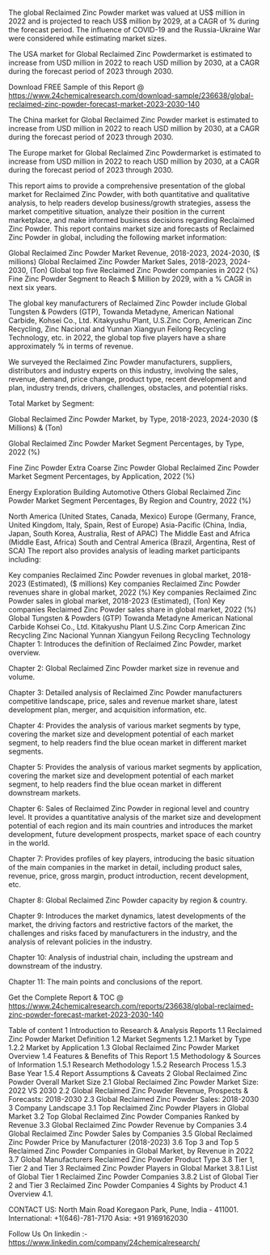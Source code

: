 The global Reclaimed Zinc Powder market was valued at US$ million in 2022 and is projected to reach US$ million by 2029, at a CAGR of % during the forecast period. The influence of COVID-19 and the Russia-Ukraine War were considered while estimating market sizes.

The USA market for Global Reclaimed Zinc Powdermarket is estimated to increase from USD million in 2022 to reach USD million by 2030, at a CAGR during the forecast period of 2023 through 2030.

Download FREE Sample of this Report @ https://www.24chemicalresearch.com/download-sample/236638/global-reclaimed-zinc-powder-forecast-market-2023-2030-140

The China market for Global Reclaimed Zinc Powder market is estimated to increase from USD million in 2022 to reach USD million by 2030, at a CAGR during the forecast period of 2023 through 2030.

The Europe market for Global Reclaimed Zinc Powdermarket is estimated to increase from USD million in 2022 to reach USD million by 2030, at a CAGR during the forecast period of 2023 through 2030.

This report aims to provide a comprehensive presentation of the global market for Reclaimed Zinc Powder, with both quantitative and qualitative analysis, to help readers develop business/growth strategies, assess the market competitive situation, analyze their position in the current marketplace, and make informed business decisions regarding Reclaimed Zinc Powder. This report contains market size and forecasts of Reclaimed Zinc Powder in global, including the following market information:

Global Reclaimed Zinc Powder Market Revenue, 2018-2023, 2024-2030, ($ millions)
Global Reclaimed Zinc Powder Market Sales, 2018-2023, 2024-2030, (Ton)
Global top five Reclaimed Zinc Powder companies in 2022 (%)
Fine Zinc Powder Segment to Reach $ Million by 2029, with a % CAGR in next six years.

The global key manufacturers of Reclaimed Zinc Powder include Global Tungsten & Powders (GTP), Towanda Metadyne, American National Carbide, Kohsei Co., Ltd. Kitakyushu Plant, U.S.Zinc Corp, American Zinc Recycling, Zinc Nacional and Yunnan Xiangyun Feilong Recycling Technology, etc. in 2022, the global top five players have a share approximately % in terms of revenue.

We surveyed the Reclaimed Zinc Powder manufacturers, suppliers, distributors and industry experts on this industry, involving the sales, revenue, demand, price change, product type, recent development and plan, industry trends, drivers, challenges, obstacles, and potential risks.

Total Market by Segment:

Global Reclaimed Zinc Powder Market, by Type, 2018-2023, 2024-2030 ($ Millions) & (Ton)

Global Reclaimed Zinc Powder Market Segment Percentages, by Type, 2022 (%)

Fine Zinc Powder
Extra Coarse Zinc Powder
Global Reclaimed Zinc Powder Market Segment Percentages, by Application, 2022 (%)

Energy Exploration
Building
Automotive
Others
Global Reclaimed Zinc Powder Market Segment Percentages, By Region and Country, 2022 (%)

North America (United States, Canada, Mexico)
Europe (Germany, France, United Kingdom, Italy, Spain, Rest of Europe)
Asia-Pacific (China, India, Japan, South Korea, Australia, Rest of APAC)
The Middle East and Africa (Middle East, Africa)
South and Central America (Brazil, Argentina, Rest of SCA)
The report also provides analysis of leading market participants including:

Key companies Reclaimed Zinc Powder revenues in global market, 2018-2023 (Estimated), ($ millions)
Key companies Reclaimed Zinc Powder revenues share in global market, 2022 (%)
Key companies Reclaimed Zinc Powder sales in global market, 2018-2023 (Estimated), (Ton)
Key companies Reclaimed Zinc Powder sales share in global market, 2022 (%)
Global Tungsten & Powders (GTP)
Towanda Metadyne
American National Carbide
Kohsei Co., Ltd. Kitakyushu Plant
U.S.Zinc Corp
American Zinc Recycling
Zinc Nacional
Yunnan Xiangyun Feilong Recycling Technology
Chapter 1: Introduces the definition of Reclaimed Zinc Powder, market overview.

Chapter 2: Global Reclaimed Zinc Powder market size in revenue and volume.

Chapter 3: Detailed analysis of Reclaimed Zinc Powder manufacturers competitive landscape, price, sales and revenue market share, latest development plan, merger, and acquisition information, etc.

Chapter 4: Provides the analysis of various market segments by type, covering the market size and development potential of each market segment, to help readers find the blue ocean market in different market segments.

Chapter 5: Provides the analysis of various market segments by application, covering the market size and development potential of each market segment, to help readers find the blue ocean market in different downstream markets.

Chapter 6: Sales of Reclaimed Zinc Powder in regional level and country level. It provides a quantitative analysis of the market size and development potential of each region and its main countries and introduces the market development, future development prospects, market space of each country in the world.

Chapter 7: Provides profiles of key players, introducing the basic situation of the main companies in the market in detail, including product sales, revenue, price, gross margin, product introduction, recent development, etc.

Chapter 8: Global Reclaimed Zinc Powder capacity by region & country.

Chapter 9: Introduces the market dynamics, latest developments of the market, the driving factors and restrictive factors of the market, the challenges and risks faced by manufacturers in the industry, and the analysis of relevant policies in the industry.

Chapter 10: Analysis of industrial chain, including the upstream and downstream of the industry.

Chapter 11: The main points and conclusions of the report.

Get the Complete Report & TOC @ https://www.24chemicalresearch.com/reports/236638/global-reclaimed-zinc-powder-forecast-market-2023-2030-140

Table of content
1 Introduction to Research & Analysis Reports
1.1 Reclaimed Zinc Powder Market Definition
1.2 Market Segments
1.2.1 Market by Type
1.2.2 Market by Application
1.3 Global Reclaimed Zinc Powder Market Overview
1.4 Features & Benefits of This Report
1.5 Methodology & Sources of Information
1.5.1 Research Methodology
1.5.2 Research Process
1.5.3 Base Year
1.5.4 Report Assumptions & Caveats
2 Global Reclaimed Zinc Powder Overall Market Size
2.1 Global Reclaimed Zinc Powder Market Size: 2022 VS 2030
2.2 Global Reclaimed Zinc Powder Revenue, Prospects & Forecasts: 2018-2030
2.3 Global Reclaimed Zinc Powder Sales: 2018-2030
3 Company Landscape
3.1 Top Reclaimed Zinc Powder Players in Global Market
3.2 Top Global Reclaimed Zinc Powder Companies Ranked by Revenue
3.3 Global Reclaimed Zinc Powder Revenue by Companies
3.4 Global Reclaimed Zinc Powder Sales by Companies
3.5 Global Reclaimed Zinc Powder Price by Manufacturer (2018-2023)
3.6 Top 3 and Top 5 Reclaimed Zinc Powder Companies in Global Market, by Revenue in 2022
3.7 Global Manufacturers Reclaimed Zinc Powder Product Type
3.8 Tier 1, Tier 2 and Tier 3 Reclaimed Zinc Powder Players in Global Market
3.8.1 List of Global Tier 1 Reclaimed Zinc Powder Companies
3.8.2 List of Global Tier 2 and Tier 3 Reclaimed Zinc Powder Companies
4 Sights by Product
4.1 Overview
4.1.

CONTACT US:
North Main Road Koregaon Park, Pune, India - 411001.
International: +1(646)-781-7170
Asia: +91 9169162030

Follow Us On linkedin :- https://www.linkedin.com/company/24chemicalresearch/
